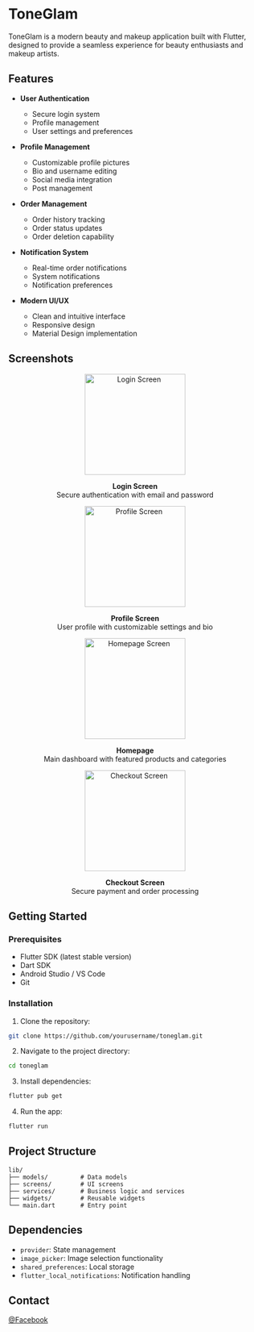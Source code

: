 # ToneGlam

ToneGlam is a modern beauty and makeup application built with Flutter, designed to provide a seamless experience for beauty enthusiasts and makeup artists.

## Features

- **User Authentication**
  - Secure login system
  - Profile management
  - User settings and preferences

- **Profile Management**
  - Customizable profile pictures
  - Bio and username editing
  - Social media integration
  - Post management

- **Order Management**
  - Order history tracking
  - Order status updates
  - Order deletion capability

- **Notification System**
  - Real-time order notifications
  - System notifications
  - Notification preferences

- **Modern UI/UX**
  - Clean and intuitive interface
  - Responsive design
  - Material Design implementation

## Screenshots

<div align="center">
  <div>
    <img src="screenshots/login.jfif" alt="Login Screen" width="200"/>
    <p><b>Login Screen</b><br>Secure authentication with email and password</p>
  </div>
  <div>
    <img src="screenshots/profile.jfif" alt="Profile Screen" width="200"/>
    <p><b>Profile Screen</b><br>User profile with customizable settings and bio</p>
  </div>
  <div>
    <img src="screenshots/homepage.jfif" alt="Homepage Screen" width="200"/>
    <p><b>Homepage</b><br>Main dashboard with featured products and categories</p>
  </div>
  <div>
    <img src="screenshots/checkout.jfif" alt="Checkout Screen" width="200"/>
    <p><b>Checkout Screen</b><br>Secure payment and order processing</p>
  </div>
</div>

## Getting Started

### Prerequisites

- Flutter SDK (latest stable version)
- Dart SDK
- Android Studio / VS Code
- Git

### Installation

1. Clone the repository:
```bash
git clone https://github.com/yourusername/toneglam.git
```

2. Navigate to the project directory:
```bash
cd toneglam
```

3. Install dependencies:
```bash
flutter pub get
```

4. Run the app:
```bash
flutter run
```

## Project Structure

```
lib/
├── models/         # Data models
├── screens/        # UI screens
├── services/       # Business logic and services
├── widgets/        # Reusable widgets
└── main.dart       # Entry point
```

## Dependencies

- `provider`: State management
- `image_picker`: Image selection functionality
- `shared_preferences`: Local storage
- `flutter_local_notifications`: Notification handling

## Contact
[@Facebook](https://www.facebook.com/josue.cuarezsalon)
